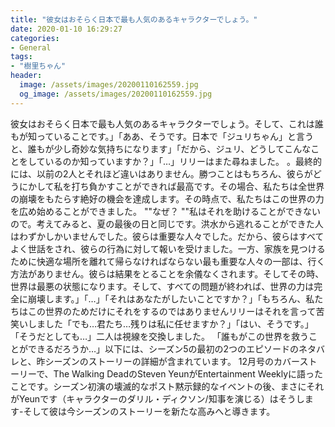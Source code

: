 ```yaml
---
title: "彼女はおそらく日本で最も人気のあるキャラクターでしょう。"
date: 2020-01-10 16:29:27
categories:
- General
tags:
- "樹里ちゃん"
header:
  image: /assets/images/20200110162559.jpg
  og_image: /assets/images/20200110162559.jpg
---
```


彼女はおそらく日本で最も人気のあるキャラクターでしょう。そして、これは誰もが知っていることです。」「ああ、そうです。日本で「ジュリちゃん」と言うと、誰もが少し奇妙な気持ちになります」「だから、ジュリ、どうしてこんなことをしているのか知っていますか？」「…」リリーはまた尋ねました。 。最終的には、以前の2人とそれほど違いはありません。勝つことはもちろん、彼らがどうにかして私を打ち負かすことができれば最高です。その場合、私たちは全世界の崩壊をもたらす絶好の機会を達成します。その時点で、私たちはこの世界の力を広め始めることができました。 &quot;&quot;なぜ？ &quot;&quot;私はそれを助けることができないので。考えてみると、夏の最後の日と同じです。洪水から逃れることができた人はわずかしかいませんでした。彼らは重要な人々でした。だから、彼らはすべてよく世話をされ、彼らの行為に対して報いを受けました。一方、家族を見つけるために快適な場所を離れて帰らなければならない最も重要な人々の一部は、行く方法がありません。彼らは結果をとることを余儀なくされます。そしてその時、世界は最悪の状態になります。そして、すべての問題が終われば、世界の力は完全に崩壊します。」「…」「それはあなたがしたいことですか？」「もちろん、私たちはこの世界のためだけにそれをするのではありませんリリーはそれを言って苦笑いしました「でも…君たち…残りは私に任せますか？」「はい、そうです。」「そうだとしても…」二人は視線を交換しました。 「誰もがこの世界を救うことができるだろうか…」以下には、シーズン5の最初の2つのエピソードのネタバレと、昨シーズンのストーリーの詳細が含まれています。 12月号のカバーストーリーで、The Walking DeadのSteven YeunがEntertainment Weeklyに語ったことです。シーズン初演の壊滅的なポスト黙示録的なイベントの後、まさにそれがYeunです（キャラクターのダリル・ディクソン/知事を演じる）はそうします-そして彼は今シーズンのストーリーを新たな高みへと導きます。
